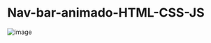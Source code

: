 # Nav-bar-animado-HTML-CSS-JS

![image](https://user-images.githubusercontent.com/84976840/166691426-5d6f42a3-32f8-4868-acda-9c2532961ba5.png)
